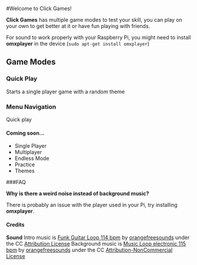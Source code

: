 #Welcome to Click Games!

 **Click Games** has multiple game modes to test your skill, you can play on your own to get better at it or have fun playing with friends.

For sound to work properly with your Raspberry Pi, you might need to install **omxplayer** in the device (`sudo apt-get install omxplayer`)

## Game Modes

### Quick Play
Starts a single player game with a random theme

### Menu Navigation

Quick play

#### Coming soon...
- Single Player
- Multiplayer  
- Endless Mode
- Practice
- Themes

###FAQ

**Why is there a weird noise instead of background music?**

  There is probably an issue with the player used in your Pi, try installing **omxplayer**.


#### Credits

**Sound**
Intro music is [Funk Guitar Loop 114 bpm](https://freesound.org/people/orangefreesounds/sounds/331365/) by [orangefreesounds](https://freesound.org/people/orangefreesounds/) under the CC [Attribution License](https://creativecommons.org/licenses/by/3.0/)
Background music is [Music Loop electronic 115 bpm](https://freesound.org/people/orangefreesounds/sounds/262940/) by [orangefreesounds](https://freesound.org/people/orangefreesounds/) under the CC [Attribution-NonCommercial License](https://creativecommons.org/licenses/by-nc/3.0/)